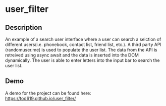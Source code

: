 # user_filter

## Description

An example of a search user interface where a user can search a selction of different users(i.e. phonebook, contact list, friend list, etc.). A third party API (randomuser.me) is used to populate the user list. The data from the API is retreived using async await and the data is inserted into the DOM dynamically. The user is able to enter letters into the input bar to search the user list.

## Demo

A demo for the project can be found here: https://tod619.github.io/user_filter/
